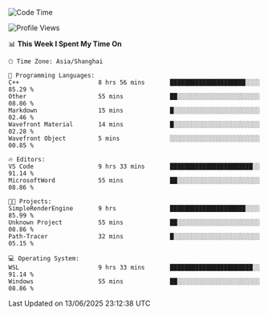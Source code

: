 <!--START_SECTION:waka-->
![Code Time](http://img.shields.io/badge/Code%20Time-2%2C987%20hrs%2036%20mins-blue)

![Profile Views](http://img.shields.io/badge/Profile%20Views-0-blue)

📊 **This Week I Spent My Time On** 

```text
🕑︎ Time Zone: Asia/Shanghai

💬 Programming Languages: 
C++                      8 hrs 56 mins       █████████████████████░░░░   85.29 % 
Other                    55 mins             ██░░░░░░░░░░░░░░░░░░░░░░░   08.86 % 
Markdown                 15 mins             █░░░░░░░░░░░░░░░░░░░░░░░░   02.46 % 
Wavefront Material       14 mins             █░░░░░░░░░░░░░░░░░░░░░░░░   02.28 % 
Wavefront Object         5 mins              ░░░░░░░░░░░░░░░░░░░░░░░░░   00.85 % 

🔥 Editors: 
VS Code                  9 hrs 33 mins       ███████████████████████░░   91.14 % 
MicrosoftWord            55 mins             ██░░░░░░░░░░░░░░░░░░░░░░░   08.86 % 

🐱‍💻 Projects: 
SimpleRenderEngine       9 hrs               █████████████████████░░░░   85.99 % 
Unknown Project          55 mins             ██░░░░░░░░░░░░░░░░░░░░░░░   08.86 % 
Path-Tracer              32 mins             █░░░░░░░░░░░░░░░░░░░░░░░░   05.15 % 

💻 Operating System: 
WSL                      9 hrs 33 mins       ███████████████████████░░   91.14 % 
Windows                  55 mins             ██░░░░░░░░░░░░░░░░░░░░░░░   08.86 % 
```


 Last Updated on 13/06/2025 23:12:38 UTC
<!--END_SECTION:waka-->